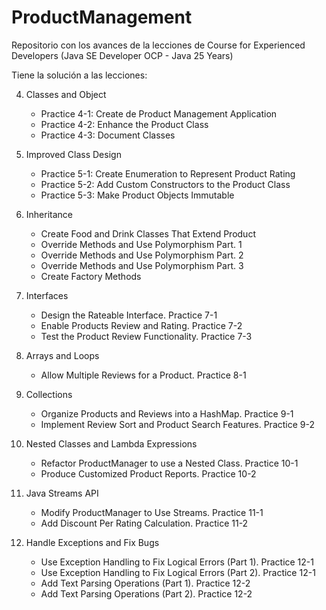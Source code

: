 # ProductManagement
Repositorio con los avances de la lecciones de Course for Experienced Developers (Java SE Developer OCP - Java 25 Years)

Tiene la solución a las lecciones:

4. Classes and Object
   * Practice 4-1: Create de Product Management Application
   * Practice 4-2: Enhance the Product Class
   * Practice 4-3: Document Classes

5. Improved Class Design
   * Practice 5-1: Create Enumeration to Represent Product Rating
   * Practice 5-2: Add Custom Constructors to the Product Class
   * Practice 5-3: Make Product Objects Immutable

6. Inheritance
   * Create Food and Drink Classes That Extend Product
   * Override Methods and Use Polymorphism Part. 1
   * Override Methods and Use Polymorphism Part. 2
   * Override Methods and Use Polymorphism Part. 3
   * Create Factory Methods

7. Interfaces
   * Design the Rateable Interface. Practice 7-1
   * Enable Products Review and Rating. Practice 7-2
   * Test the Product Review Functionality. Practice 7-3

8. Arrays and Loops
   * Allow Multiple Reviews for a Product. Practice 8-1

9. Collections
   * Organize Products and Reviews into a HashMap. Practice 9-1
   * Implement Review Sort and Product Search Features. Practice 9-2

10. Nested Classes and Lambda Expressions
    * Refactor ProductManager to use a Nested Class. Practice 10-1
    * Produce Customized Product Reports. Practice 10-2

11. Java Streams API
    * Modify ProductManager to Use Streams. Practice 11-1
    * Add Discount Per Rating Calculation. Practice 11-2

12. Handle Exceptions and Fix Bugs
    * Use Exception Handling to Fix Logical Errors (Part 1). Practice 12-1
    * Use Exception Handling to Fix Logical Errors (Part 2). Practice 12-1
    * Add Text Parsing Operations (Part 1). Practice 12-2
    * Add Text Parsing Operations (Part 2). Practice 12-2
